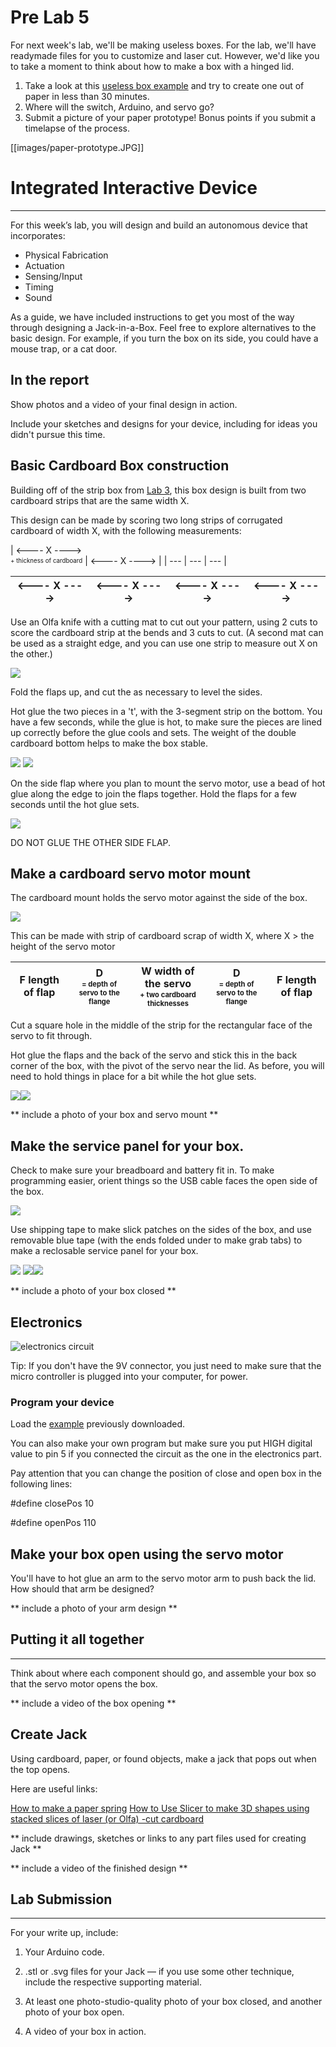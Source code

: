 # Pre Lab 5
For next week's lab, we'll be making useless boxes. For the lab, we'll have readymade files for you to customize and laser cut. However, we'd like you to take a moment to think about how to make a box with a hinged lid. 
1. Take a look at this [useless box example](https://makezine.com/projects/the-most-useless-machine/) and try to create one out of paper in less than 30 minutes. 
1. Where will the switch, Arduino, and servo go? 
1. Submit a picture of your paper prototype! Bonus points if you submit a timelapse of the process. 


[[images/paper-prototype.JPG]]



# Integrated Interactive Device

***

For this week’s lab, you will design and build an autonomous device that incorporates:

* Physical Fabrication
* Actuation
* Sensing/Input
* Timing
* Sound

As a guide, we have included instructions to get you most of the way through designing a Jack-in-a-Box. Feel free to explore alternatives to the basic design. For example, if you turn the box on its side, you could have a mouse trap, or a cat door. 


## In the report
Show photos and a video of your final design in action.

Include your sketches and designs for your device, including for ideas you didn't pursue this time.


## Basic Cardboard Box construction

Building off of the strip box from [Lab 3](https://github.com/FAR-Lab/Developing-and-Designing-Interactive-Devices/wiki/Lab-03), this box design is built from two cardboard strips that are the same width X.

This design can be made by scoring two long strips of corrugated cardboard of width X, with the following measurements:

| <---- X ----> <br> <sub><sup>+ thickness of cardboard</sup></sub> | <---- X ----> |
| --- | --- | --- | 

| <---- X ----> | <---- X ----> | <---- X ----> | <---- X ----> |
| --- | --- | --- | --- |


Use an Olfa knife with a cutting mat to cut out your pattern, using 2 cuts to score the cardboard strip at the bends and 3 cuts to cut. (A second mat can be used as a straight edge, and you can use one strip to measure out X on the other.)

![](https://github.com/FAR-Lab/Developing-and-Designing-Interactive-Devices/blob/2020Fall/Lab5/images/IMG_0550.jpeg?raw=true)

Fold the flaps up, and cut the as necessary to level the sides. 

Hot glue the two pieces in a 't', with the 3-segment strip on the bottom. You have a few seconds, while the glue is hot, to make sure the pieces are lined up correctly before the glue cools and sets.  The weight of the double cardboard bottom helps to make the box stable.

![](https://github.com/FAR-Lab/Developing-and-Designing-Interactive-Devices/blob/2020Fall/Lab5/images/IMG_0552.jpeg?raw=true)
![](https://github.com/FAR-Lab/Developing-and-Designing-Interactive-Devices/blob/2020Fall/Lab5/images/IMG_0553.jpeg?raw=true)

On the side flap where you plan to mount the servo motor, use a bead of hot glue along the edge to join the flaps together. Hold the flaps for a few seconds until the hot glue sets. 

![](https://github.com/FAR-Lab/Developing-and-Designing-Interactive-Devices/blob/2020Fall/Lab5/images/IMG_0554.jpeg?raw=true)

DO NOT GLUE THE OTHER SIDE FLAP. 

## Make a cardboard servo motor mount

The cardboard mount holds the servo motor against the side of the box. 

![](https://github.com/FAR-Lab/Developing-and-Designing-Interactive-Devices/blob/2020Fall/Lab5/images/IMG_0555.jpeg?raw=true)

This can be made with strip of cardboard scrap of width X, where X > the height of the servo motor

| F length of flap | D <br><sub><sup>= depth of servo to the flange</sup></sub> | W width of the servo <br><sub><sup>+ two cardboard thicknesses</sup></sub> | D <br><sub><sup>= depth of servo to the flange</sup></sub> | F length of flap|
| --- | --- | --- | --- | --- | 

Cut a square hole in the middle of the strip for the rectangular face of the servo to fit through.

Hot glue the flaps and the back of the servo and stick this in the back corner of the box, with the pivot of the servo near the lid. As before, you will need to hold things in place for a bit while the hot glue sets.

![](https://github.com/FAR-Lab/Developing-and-Designing-Interactive-Devices/blob/2020Fall/Lab5/images/IMG_0556.jpeg?raw=true)![](https://github.com/FAR-Lab/Developing-and-Designing-Interactive-Devices/blob/2020Fall/Lab5/images/IMG_0557.jpeg?raw=true)

** include a photo of your box and servo mount **

## Make the service panel for your box. 

Check to make sure your breadboard and battery fit in. To make programming easier, orient things so the USB cable faces the open side of the box. 

![](https://github.com/FAR-Lab/Developing-and-Designing-Interactive-Devices/blob/2020Fall/Lab5/images/IMG_0558.jpeg?raw=true)

Use shipping tape to make slick patches on the sides of the box, and use removable blue tape (with the ends folded under to make grab tabs) to make a reclosable service panel for your box.

![](https://github.com/FAR-Lab/Developing-and-Designing-Interactive-Devices/blob/2020Fall/Lab5/images/IMG_0559.jpeg?raw=true)
![](https://github.com/FAR-Lab/Developing-and-Designing-Interactive-Devices/blob/2020Fall/Lab5/images/IMG_0560.jpeg?raw=true)![](https://github.com/FAR-Lab/Developing-and-Designing-Interactive-Devices/blob/2020Fall/Lab5/images/IMG_0561.jpeg?raw=true)

** include a photo of your box closed  **


## Electronics

![electronics circuit](https://user-images.githubusercontent.com/54110697/64988326-35758180-d899-11e9-9473-b1610101d91b.jpg)

Tip: If you don't have the 9V connector, you just need to make sure that the micro controller is plugged into your computer, for power. 

### Program your device

Load the [example](https://github.com/FAR-Lab/Developing-and-Designing-Interactive-Devices/blob/2019Fall/Lab5/JackInABox.ino) previously downloaded.

You can also make your own program but make sure you put HIGH digital value to pin 5 if you connected the circuit as the one in the electronics part.

Pay attention that you can change the position of close and open box in the following lines:

#define closePos  10

#define openPos   110


## Make your box open using the servo motor

You'll have to hot glue an arm to the servo motor arm to push back the lid. How should that arm be designed?

** include a photo of your arm design  **

## Putting it all together
***
Think about where each component should go, and assemble your box so that the servo motor opens the box.

** include a video of the box opening  **

## Create Jack

Using cardboard, paper, or found objects, make a jack that pops out when the top opens. 

Here are useful links:

[How to make a paper spring](https://bookzoompa.wordpress.com/2010/03/14/how-to-make-a-paper-spring/)
[How to Use Slicer to make 3D shapes using stacked slices of laser (or Olfa) -cut cardboard](https://core-electronics.com.au/tutorials/using-slicer-for-fusion360-for-laser-cutting-tutorial.html)

** include drawings, sketches or links to any part files used for creating Jack   **

** include a video of the finished design   **

## Lab Submission
***
For your write up, include:
1.	Your Arduino code.
2.	.stl or .svg files for your Jack — if you use some other technique, include the respective supporting material.
3.	At least one photo-studio-quality photo of your box closed, and another photo of your box open. 

4.	A video of your box in action.
